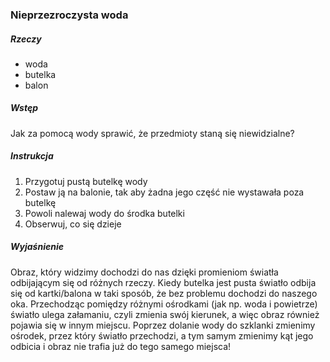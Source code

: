 ### Nieprzezroczysta woda
##### Rzeczy
- woda
- butelka
- balon
##### Wstęp 
Jak za pomocą wody sprawić, że przedmioty staną się niewidzialne?
##### Instrukcja
1. Przygotuj pustą butelkę wody
2. Postaw ją na balonie, tak aby żadna jego część nie wystawała poza butelkę
3. Powoli nalewaj wody do środka butelki
4. Obserwuj, co się dzieje
##### Wyjaśnienie
Obraz, który widzimy dochodzi do nas dzięki promieniom światła odbijającym się od różnych rzeczy. Kiedy butelka jest pusta światło odbija się od kartki/balona w taki sposób, że bez problemu dochodzi do naszego oka.  Przechodząc pomiędzy różnymi ośrodkami (jak np. woda i powietrze) światło ulega załamaniu, czyli zmienia swój kierunek, a więc obraz również pojawia się w innym miejscu. Poprzez dolanie wody do szklanki zmienimy ośrodek, przez który światło przechodzi, a tym samym zmienimy kąt jego odbicia i obraz nie trafia już do tego samego miejsca! 
